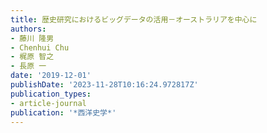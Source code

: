 ```yaml
---
title: 歴史研究におけるビッグデータの活用－オーストラリアを中心に
authors:
- 藤川 隆男
- Chenhui Chu
- 梶原 智之
- 長原 一
date: '2019-12-01'
publishDate: '2023-11-28T10:16:24.972817Z'
publication_types:
- article-journal
publication: '*西洋史学*'
---
```

